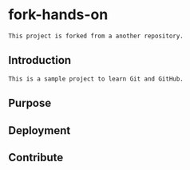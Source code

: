 # fork-hands-on
	This project is forked from a another repository.
	
## Introduction
	This is a sample project to learn Git and GitHub.
	
## Purpose

## Deployment

## Contribute